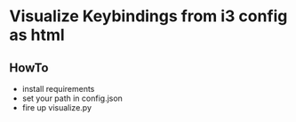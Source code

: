 # Visualize Keybindings from i3 config as html

## HowTo
* install requirements
* set your path in config.json
* fire up visualize.py